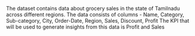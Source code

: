 The dataset contains data about grocery sales in the state of Tamilnadu across different regions. The data consists of columns - Name, Category, Sub-category, City, Order-Date, Region, Sales, Discount, Profit
The KPI that will be used to generate insights from this data is Profit and Sales

